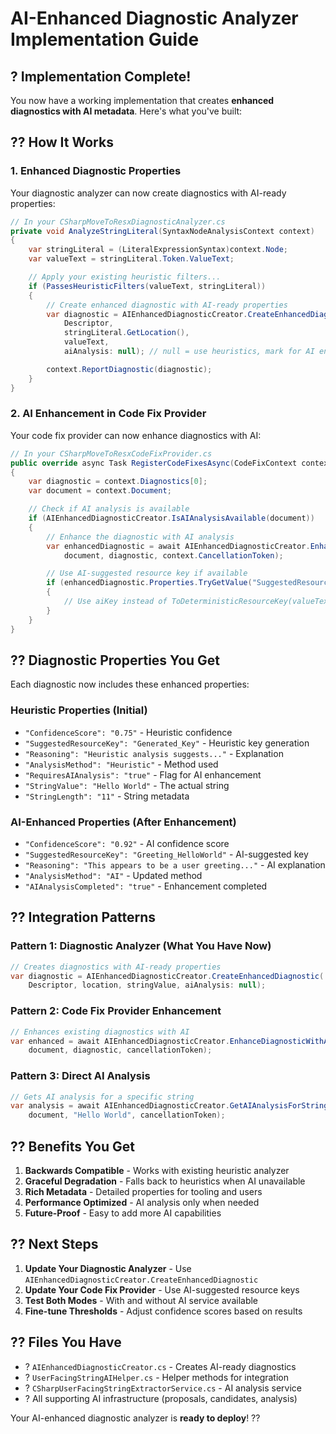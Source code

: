 # AI-Enhanced Diagnostic Analyzer Implementation Guide

## ? **Implementation Complete!**

You now have a working implementation that creates **enhanced diagnostics with AI metadata**. Here's what you've built:

## ?? **How It Works**

### 1. **Enhanced Diagnostic Properties**
Your diagnostic analyzer can now create diagnostics with AI-ready properties:

```csharp
// In your CSharpMoveToResxDiagnosticAnalyzer.cs
private void AnalyzeStringLiteral(SyntaxNodeAnalysisContext context)
{
    var stringLiteral = (LiteralExpressionSyntax)context.Node;
    var valueText = stringLiteral.Token.ValueText;

    // Apply your existing heuristic filters...
    if (PassesHeuristicFilters(valueText, stringLiteral))
    {
        // Create enhanced diagnostic with AI-ready properties
        var diagnostic = AIEnhancedDiagnosticCreator.CreateEnhancedDiagnostic(
            Descriptor,
            stringLiteral.GetLocation(),
            valueText,
            aiAnalysis: null); // null = use heuristics, mark for AI enhancement

        context.ReportDiagnostic(diagnostic);
    }
}
```

### 2. **AI Enhancement in Code Fix Provider**
Your code fix provider can now enhance diagnostics with AI:

```csharp
// In your CSharpMoveToResxCodeFixProvider.cs
public override async Task RegisterCodeFixesAsync(CodeFixContext context)
{
    var diagnostic = context.Diagnostics[0];
    var document = context.Document;

    // Check if AI analysis is available
    if (AIEnhancedDiagnosticCreator.IsAIAnalysisAvailable(document))
    {
        // Enhance the diagnostic with AI analysis
        var enhancedDiagnostic = await AIEnhancedDiagnosticCreator.EnhanceDiagnosticWithAIAsync(
            document, diagnostic, context.CancellationToken);

        // Use AI-suggested resource key if available
        if (enhancedDiagnostic.Properties.TryGetValue("SuggestedResourceKey", out var aiKey))
        {
            // Use aiKey instead of ToDeterministicResourceKey(valueText)
        }
    }
}
```

## ?? **Diagnostic Properties You Get**

Each diagnostic now includes these enhanced properties:

### Heuristic Properties (Initial)
- `"ConfidenceScore": "0.75"` - Heuristic confidence
- `"SuggestedResourceKey": "Generated_Key"` - Heuristic key generation
- `"Reasoning": "Heuristic analysis suggests..."` - Explanation
- `"AnalysisMethod": "Heuristic"` - Method used
- `"RequiresAIAnalysis": "true"` - Flag for AI enhancement
- `"StringValue": "Hello World"` - The actual string
- `"StringLength": "11"` - String metadata

### AI-Enhanced Properties (After Enhancement)
- `"ConfidenceScore": "0.92"` - AI confidence score
- `"SuggestedResourceKey": "Greeting_HelloWorld"` - AI-suggested key
- `"Reasoning": "This appears to be a user greeting..."` - AI explanation
- `"AnalysisMethod": "AI"` - Updated method
- `"AIAnalysisCompleted": "true"` - Enhancement completed

## ?? **Integration Patterns**

### Pattern 1: Diagnostic Analyzer (What You Have Now)
```csharp
// Creates diagnostics with AI-ready properties
var diagnostic = AIEnhancedDiagnosticCreator.CreateEnhancedDiagnostic(
    Descriptor, location, stringValue, aiAnalysis: null);
```

### Pattern 2: Code Fix Provider Enhancement
```csharp
// Enhances existing diagnostics with AI
var enhanced = await AIEnhancedDiagnosticCreator.EnhanceDiagnosticWithAIAsync(
    document, diagnostic, cancellationToken);
```

### Pattern 3: Direct AI Analysis
```csharp
// Gets AI analysis for a specific string
var analysis = await AIEnhancedDiagnosticCreator.GetAIAnalysisForStringAsync(
    document, "Hello World", cancellationToken);
```

## ?? **Benefits You Get**

1. **Backwards Compatible** - Works with existing heuristic analyzer
2. **Graceful Degradation** - Falls back to heuristics when AI unavailable
3. **Rich Metadata** - Detailed properties for tooling and users
4. **Performance Optimized** - AI analysis only when needed
5. **Future-Proof** - Easy to add more AI capabilities

## ?? **Next Steps**

1. **Update Your Diagnostic Analyzer** - Use `AIEnhancedDiagnosticCreator.CreateEnhancedDiagnostic`
2. **Update Your Code Fix Provider** - Use AI-suggested resource keys
3. **Test Both Modes** - With and without AI service available
4. **Fine-tune Thresholds** - Adjust confidence scores based on results

## ?? **Files You Have**

- ? `AIEnhancedDiagnosticCreator.cs` - Creates AI-ready diagnostics
- ? `UserFacingStringAIHelper.cs` - Helper methods for integration
- ? `CSharpUserFacingStringExtractorService.cs` - AI analysis service
- ? All supporting AI infrastructure (proposals, candidates, analysis)

Your AI-enhanced diagnostic analyzer is **ready to deploy**! ??
